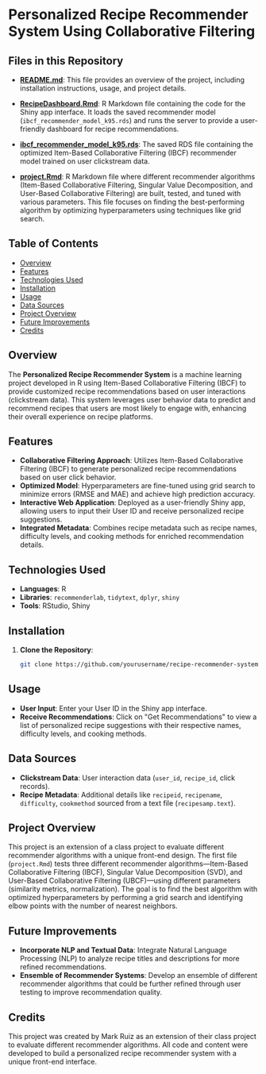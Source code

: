 # Personalized Recipe Recommender System Using Collaborative Filtering

## Files in this Repository

- **[README.md](./README.md)**: This file provides an overview of the project, including installation instructions, usage, and project details.

- **[RecipeDashboard.Rmd](./RecipeDashboard.Rmd)**: R Markdown file containing the code for the Shiny app interface. It loads the saved recommender model (`ibcf_recommender_model_k95.rds`) and runs the server to provide a user-friendly dashboard for recipe recommendations.

- **[ibcf_recommender_model_k95.rds](./ibcf_recommender_model_k95.rds)**: The saved RDS file containing the optimized Item-Based Collaborative Filtering (IBCF) recommender model trained on user clickstream data.

- **[project.Rmd](./project.Rmd)**: R Markdown file where different recommender algorithms (Item-Based Collaborative Filtering, Singular Value Decomposition, and User-Based Collaborative Filtering) are built, tested, and tuned with various parameters. This file focuses on finding the best-performing algorithm by optimizing hyperparameters using techniques like grid search.

## Table of Contents
- [Overview](#overview)
- [Features](#features)
- [Technologies Used](#technologies-used)
- [Installation](#installation)
- [Usage](#usage)
- [Data Sources](#data-sources)
- [Project Overview](#project-overview)
- [Future Improvements](#future-improvements)
- [Credits](#credits)

## Overview
The **Personalized Recipe Recommender System** is a machine learning project developed in R using Item-Based Collaborative Filtering (IBCF) to provide customized recipe recommendations based on user interactions (clickstream data). This system leverages user behavior data to predict and recommend recipes that users are most likely to engage with, enhancing their overall experience on recipe platforms.

## Features
- **Collaborative Filtering Approach**: Utilizes Item-Based Collaborative Filtering (IBCF) to generate personalized recipe recommendations based on user click behavior.
- **Optimized Model**: Hyperparameters are fine-tuned using grid search to minimize errors (RMSE and MAE) and achieve high prediction accuracy.
- **Interactive Web Application**: Deployed as a user-friendly Shiny app, allowing users to input their User ID and receive personalized recipe suggestions.
- **Integrated Metadata**: Combines recipe metadata such as recipe names, difficulty levels, and cooking methods for enriched recommendation details.

## Technologies Used
- **Languages**: R
- **Libraries**: `recommenderlab`, `tidytext`, `dplyr`, `shiny`
- **Tools**: RStudio, Shiny

## Installation
1. **Clone the Repository**:
   ```bash
   git clone https://github.com/yourusername/recipe-recommender-system.git
## Usage
- **User Input**: Enter your User ID in the Shiny app interface.
- **Receive Recommendations**: Click on "Get Recommendations" to view a list of personalized recipe suggestions with their respective names, difficulty levels, and cooking methods.

## Data Sources
- **Clickstream Data**: User interaction data (`user_id`, `recipe_id`, click records).
- **Recipe Metadata**: Additional details like `recipeid`, `recipename`, `difficulty`, `cookmethod` sourced from a text file (`recipesamp.text`).

## Project Overview
This project is an extension of a class project to evaluate different recommender algorithms with a unique front-end design. The first file (`project.Rmd`) tests three different recommender algorithms—Item-Based Collaborative Filtering (IBCF), Singular Value Decomposition (SVD), and User-Based Collaborative Filtering (UBCF)—using different parameters (similarity metrics, normalization). The goal is to find the best algorithm with optimized hyperparameters by performing a grid search and identifying elbow points with the number of nearest neighbors.

## Future Improvements
- **Incorporate NLP and Textual Data**: Integrate Natural Language Processing (NLP) to analyze recipe titles and descriptions for more refined recommendations.
- **Ensemble of Recommender Systems**: Develop an ensemble of different recommender algorithms that could be further refined through user testing to improve recommendation quality.

## Credits
This project was created by Mark Ruiz as an extension of their class project to evaluate different recommender algorithms. All code and content were developed to build a personalized recipe recommender system with a unique front-end interface.
